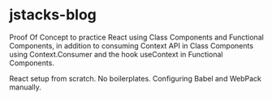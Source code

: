 # jstacks-blog

Proof Of Concept to practice React using Class Components and Functional Components, in addition to consuming Context API in Class Components using Context.Consumer and the hook useContext in Functional Components.

React setup from scratch. No boilerplates. Configuring Babel and WebPack manually.

